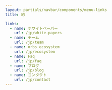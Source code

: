 ```yaml
---
layout: partials/navbar/components/menu-links
title: 約

links:
  - name: ホワイトペーパー
    url: /jp/white-papers
  - name: チーム
    url: /jp/team
  - name: orbs ecosystem
    url: /jp/ecosystem
  - name: Faq
    url: /jp/faq
  - name: ブログ
    url: /jp/blog
  - name: コンタクト
    url: /jp/contact
---
```

